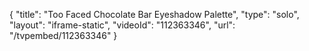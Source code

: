 {
    "title": "Too Faced Chocolate Bar Eyeshadow Palette",
    "type": "solo",
    "layout": "iframe-static",
    "videoId": "112363346",
    "url": "\/tvpembed\/112363346"
}